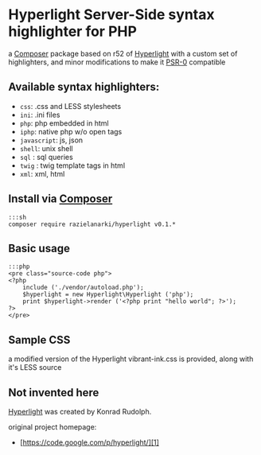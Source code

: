 Hyperlight Server-Side syntax highlighter for PHP
=================================================

a [Composer][3] package based on r52 of [Hyperlight][1]
with a custom set of highlighters, and minor modifications to make it [PSR-0][2] compatible

Available syntax highlighters:
------------------------------

  - `css`: .css and LESS stylesheets
  - `ini`: .ini files
  - `php`: php embedded in html 
  - `iphp`: native php w/o open tags
  - `javascript`: js, json
  - `shell`: unix shell
  - `sql` : sql queries
  - `twig` : twig template tags in html
  - `xml`: xml, html

Install via [Composer][3]
-------------------------

    :::sh
    composer require razielanarki/hyperlight v0.1.*

Basic usage
-----------

    :::php
    <pre class="source-code php">
    <?php
        include ('./vendor/autoload.php');
        $hyperlight = new Hyperlight\Hyperlight ('php');
        print $hyperlight->render ('<?php print "hello world"; ?>');
    ?>
    </pre>

Sample CSS
----------

a modified version of the Hyperlight vibrant-ink.css is provided, along with it's LESS source

Not invented here
-----------------

[Hyperlight][1] was created by Konrad Rudolph.

original project homepage: 

  - [https://code.google.com/p/hyperlight/][1]


[1]: https://code.google.com/p/hyperlight/
[2]: https://github.com/php-fig/fig-standards/blob/master/accepted/PSR-0.md
[3]: http://getcomposer.org/
